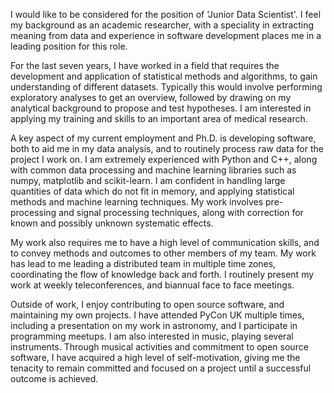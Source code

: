 I would like to be considered for the position of 'Junior Data Scientist'. I feel my background as an academic researcher, with a speciality in extracting meaning from data and experience in software development places me in a leading position for this role. 

For the last seven years, I have worked in a field that requires the development and application of statistical methods and algorithms, to gain understanding of different datasets. Typically this would involve performing exploratory analyses to get an overview, followed by drawing on my analytical background to propose and test hypotheses. I am interested in applying my training and skills to an important area of medical research.

A key aspect of my current employment and Ph.D. is developing software, both to aid me in my data analysis, and to routinely process raw data for the project I work on. I am extremely experienced with Python and C++, along with common data processing and machine learning libraries such as numpy, matplotlib and scikit-learn. I am confident in handling large quantities of data which do not fit in memory, and applying statistical methods and machine learning techniques. My work involves pre-processing and signal processing techniques, along with correction for known and possibly unknown systematic effects.

My work also requires me to have a high level of communication skills, and to convey methods and outcomes to other members of my team. My work has lead to me leading a distributed team in multiple time zones, coordinating the flow of knowledge back and forth. I routinely present my work at weekly teleconferences, and biannual face to face meetings.

Outside of work, I enjoy contributing to open source software, and maintaining my own projects. I have attended PyCon UK multiple times, including a presentation on my work in astronomy, and I participate in programming meetups. I am also interested in music, playing several instruments. Through musical activities and commitment to open source software, I have acquired a high level of self-motivation, giving me the tenacity to remain committed and focused on a project until a successful outcome is achieved.
